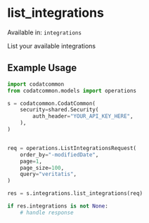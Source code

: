 # list_integrations
Available in: `integrations`

List your available integrations

## Example Usage
```python
import codatcommon
from codatcommon.models import operations

s = codatcommon.CodatCommon(
    security=shared.Security(
        auth_header="YOUR_API_KEY_HERE",
    ),
)


req = operations.ListIntegrationsRequest(
    order_by="-modifiedDate",
    page=1,
    page_size=100,
    query="veritatis",
)

res = s.integrations.list_integrations(req)

if res.integrations is not None:
    # handle response
```